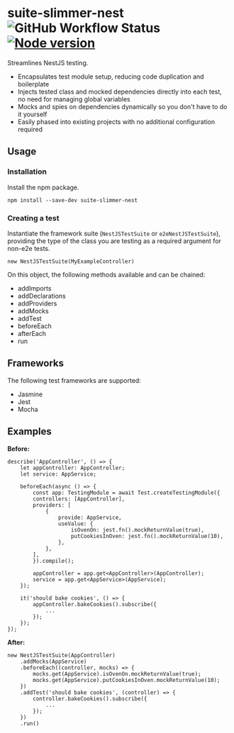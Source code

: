 # suite-slimmer-nest &nbsp; ![GitHub Workflow Status](https://img.shields.io/github/actions/workflow/status/ajdhefley/suite-slimmer-nest/main.yml?branch=main) &nbsp; [![Node version](https://img.shields.io/npm/v/suite-slimmer-nest.svg?style=flat)](http://nodejs.org/download/)

Streamlines NestJS testing.

* Encapsulates test module setup, reducing code duplication and boilerplate
* Injects tested class and mocked dependencies directly into each test, no need for managing global variables
* Mocks and spies on dependencies dynamically so you don't have to do it yourself
* Easily phased into existing projects with no additional configuration required

## Usage

### Installation

Install the npm package.

```
npm install --save-dev suite-slimmer-nest
```

### Creating a test

Instantiate the framework suite (`NestJSTestSuite` or `e2eNestJSTestSuite`), providing the type of the class you are testing as a required argument for non-e2e tests.

```
new NestJSTestSuite(MyExampleController)
```

On this object, the following methods available and can be chained:

* addImports
* addDeclarations
* addProviders
* addMocks
* addTest
* beforeEach
* afterEach
* run

## Frameworks

The following test frameworks are supported:

* Jasmine
* Jest
* Mocha

## Examples

__Before:__

```
describe('AppController', () => {
    let appController: AppController;
    let service: AppService;

    beforeEach(async () => {
        const app: TestingModule = await Test.createTestingModule({
        controllers: [AppController],
        providers: [
            {
                provide: AppService,
                useValue: {
                    isOvenOn: jest.fn().mockReturnValue(true),
                    putCookiesInOven: jest.fn().mockReturnValue(10),
                },
            },
        ],
        }).compile();

        appController = app.get<AppController>(AppController);
        service = app.get<AppService>(AppService);
    });

    it('should bake cookies', () => {
        appController.bakeCookies().subscribe({
            ...
        });
    });
});
```

__After:__

```
new NestJSTestSuite(AppController)
    .addMocks(AppService)
    .beforeEach((controller, mocks) => {
        mocks.get(AppService).isOvenOn.mockReturnValue(true);
        mocks.get(AppService).putCookiesInOven.mockReturnValue(10);
    })
    .addTest('should bake cookies', (controller) => {
        controller.bakeCookies().subscribe({
            ...
        });
    })
    .run()
```
